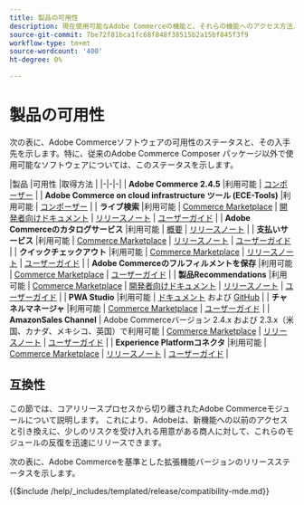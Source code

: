 ```yaml
---
title: 製品の可用性
description: 現在使用可能なAdobe Commerceの機能と、それらの機能へのアクセス方法、および特定のAdobe Commerceリリースとの互換性の確認方法について説明します。
source-git-commit: 7be72f81bca1fc68f848f38515b2a15bf845f3f9
workflow-type: tm+mt
source-wordcount: '400'
ht-degree: 0%

---
```



# 製品の可用性

次の表に、Adobe Commerceソフトウェアの可用性のステータスと、その入手先を示します。特に、従来のAdobe Commerce Composer パッケージ以外で使用可能なソフトウェアについては、このステータスを示します。

|製品 |可用性 |取得方法 | |-|-|-| | **Adobe Commerce 2.4.5**                  |利用可能 | [コンポーザー](../installation/composer.md)  | | **Adobe Commerce on cloud infrastructure ツール (ECE-Tools)** |利用可能 | [コンポーザー](https://devdocs.magento.com/cloud/project/ece-tools-update.html) | | **ライブ検索**                                 |利用可能 | [Commerce Marketplace](https://marketplace.magento.com/magento-live-search.html) \| [開発者向けドキュメント](https://devdocs.magento.com/live-search/overview.html) \| [リリースノート](https://experienceleague.adobe.com/docs/commerce-merchant-services/live-search/release-notes.html) \| [ユーザーガイド](https://experienceleague.adobe.com/docs/commerce-merchant-services/live-search/overview.html) | | **Adobe Commerceのカタログサービス**                                 |利用可能 |  [概要](https://experienceleague.adobe.com/docs/commerce-merchant-services/catalog-service/guide-overview.html) \| [リリースノート](https://experienceleague.adobe.com/docs/commerce-merchant-services/catalog-service/release-notes.html?lang=en) \| | **支払いサービス**                            |利用可能 | [Commerce Marketplace](https://marketplace.magento.com/magento-payment-services.html) \| [リリースノート](https://experienceleague.adobe.com/docs/commerce-merchant-services/payment-services/release-notes.html) \| [ユーザーガイド](https://experienceleague.adobe.com/docs/commerce-merchant-services/payment-services/guide-overview.html) | | **クイックチェックアウト** |利用可能 | [Commerce Marketplace](https://marketplace.magento.com/magento-quick-checkout.html) \| [リリースノート](https://experienceleague.adobe.com/docs/commerce-merchant-services/quick-checkout/release-notes.html) \| [ユーザーガイド](https://experienceleague.adobe.com/docs/commerce-merchant-services/quick-checkout/overview.html) | | **Adobe Commerceのフルフィルメントを保存** |利用可能 | [Commerce Marketplace](https://marketplace.magento.com/store-fulfillment-magento-walmart.html) \| [ユーザーガイド](https://experienceleague.adobe.com/docs/commerce-merchant-services/store-fulfillment/introduction.html) | | **製品Recommendations**                     |利用可能 | [Commerce Marketplace](https://marketplace.magento.com/magento-product-recommendations.html) \| [開発者向けドキュメント](https://devdocs.magento.com/recommendations/product-recs.html) \| [リリースノート](https://experienceleague.adobe.com/docs/commerce-merchant-services/product-recommendations/release-notes.html) \| [ユーザーガイド](https://experienceleague.adobe.com/docs/commerce-merchant-services/product-recommendations/overview.html) | | **PWA Studio**                                  |利用可能 | [ドキュメント](https://developer.adobe.com/commerce/pwa-studio/) および [GitHub](https://github.com/magento/pwa-studio) | | **チャネルマネージャ**                             |利用可能 | [Commerce Marketplace](https://marketplace.magento.com/magento-channel-manager.html) \| [ユーザーガイド](https://experienceleague.adobe.com/docs/commerce-channels/channel-manager/intro-to-channel-manager/overview.html) | | **AmazonSales Channel**                        | Adobe Commerceバージョン 2.4.x および 2.3.x（米国、カナダ、メキシコ、英国）で利用可能 | [Commerce Marketplace](https://marketplace.magento.com/magento-module-amazon.html) \| [リリースノート](https://experienceleague.adobe.com/docs/commerce-channels/amazon/release-notes.html) \| [ユーザーガイド](https://experienceleague.adobe.com/docs/commerce-channels/amazon/overview.html) | | **Experience Platformコネクタ**                     |利用可能 | [Commerce Marketplace](https://marketplace.magento.com/magento-experience-platform-connector.html) \| [リリースノート](https://experienceleague.adobe.com/docs/commerce-merchant-services/experience-platform-connector/release-notes.html?lang=en) \| [ユーザーガイド](https://experienceleague.adobe.com/docs/commerce-merchant-services/experience-platform-connector/overview.html?lang=en) |

## 互換性

この節では、コアリリースプロセスから切り離されたAdobe Commerceモジュールについて説明します。 これにより、Adobeは、新機能への以前のアクセスと引き換えに、少しのリスクを受け入れる用意がある商人に対して、これらのモジュールの反復を迅速にリリースできます。

次の表に、Adobe Commerceを基準とした拡張機能バージョンのリリースステータスを示します。

{{$include /help/_includes/templated/release/compatibility-mde.md}}
